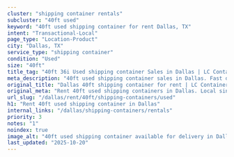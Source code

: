 ```yaml
---
cluster: "shipping container rentals"
subcluster: "40ft used"
keyword: "40ft used shipping container for rent Dallas, TX"
intent: "Transactional-Local"
page_type: "Location-Product"
city: "Dallas, TX"
service_type: "shipping container"
condition: "Used"
size: "40ft"
title_tag: "40ft 36i Used shipping container Sales in Dallas | LC Container"
meta_description: "40ft used shipping container sales in Dallas. Fast delivery, competitive pricing. Serving shipping containers area. Quote ID: SFZ. Call (214) 524-4168 for your free quote today."
original_title: "Dallas 40ft shipping container for rent | LC Container"
original_meta: "Rent 40ft used shipping containers in Dallas. Local since 2003. Flexible rental terms. Same-week delivery available. Get your free quote — call (214) 524-416..."
url_slug: "/dallas/rent/40ft/shipping-containers/used"
h1: "Rent 40ft used shipping container in Dallas"
internal_links: "/dallas/shipping-containers/rentals"
priority: 3
notes: "1"
noindex: true
image_alt: "40ft used shipping container available for delivery in Dallas"
last_updated: "2025-10-20"
---
```


<!-- TODO: Add unique city/inventory copy, images, and internal links here. -->
